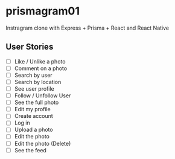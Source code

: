 # prismagram01

Instragram clone with Express + Prisma + React and React Native

## User Stories

- [ ] Like / Unlike a photo
- [ ] Comment on a photo
- [ ] Search by user
- [ ] Search by location
- [ ] See user profile
- [ ] Follow / Unfollow User
- [ ] See the full photo
- [ ] Edit my profile
- [ ] Create account
- [ ] Log in
- [ ] Upload a photo
- [ ] Edit the photo
- [ ] Edit the photo (Delete)
- [ ] See the feed